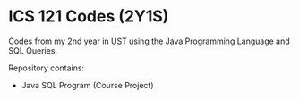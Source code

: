 # ICS 121 Codes (2Y1S)
Codes from my 2nd year in UST using the Java Programming Language and SQL Queries.

Repository contains:
  - Java SQL Program (Course Project)
